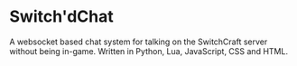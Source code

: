 # Switch'dChat
A websocket based chat system for talking on the SwitchCraft server without being in-game. Written in Python, Lua, JavaScript, CSS and HTML.
